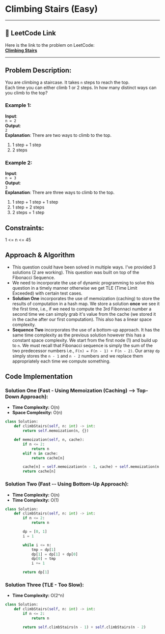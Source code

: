 # Climbing Stairs (Easy)

---

## 🔗 LeetCode Link

Here is the link to the problem on LeetCode:  
[**Climbing Stairs**](https://leetcode.com/problems/climbing-stairs/description/)

---

## Problem Description:

You are climbing a staircase. It takes `n` steps to reach the top.  
Each time you can either climb 1 or 2 steps. In how many distinct ways can you climb to the top?

### **Example 1**:

**Input**:  
`n = 2`  
**Output**:  
`2`  
**Explanation**: There are two ways to climb to the top.

1. 1 step + 1 step
2. 2 steps

### **Example 2**:

**Input**:  
`n = 3`  
**Output**:  
`3`  
**Explanation**: There are three ways to climb to the top.

1. 1 step + 1 step + 1 step
2. 1 step + 2 steps
3. 2 steps + 1 step

## Constraints:

1 <= n <= 45

## Approach & Algorithm

- This question could have been solved in multiple ways. I've provided 3 solutions (2 are working). This question was built on top of the Fibonacci Sequence.
- We need to incorporate the use of dynamic programming to solve this question in a timely manner otherwise we get TLE (Time Limit Exceeded) with certain test cases.
- **Solution One** incorporates the use of memoization (caching) to store the results of computation in a hash map. We store a solution **once** we see it the first time, i.e., if we need to compute the 3rd Fibonnaci number a second time we can simply grab it's value from the cache (we stored it in the cache after our first computation). This also has a linear space complexity.
- **Sequence Two** incorporates the use of a bottom-up approach. It has the same time complexity as the previous solution however this has a constant space complexity. We start from the first node (1) and build up to `n`. We must recall that Fibonacci sequence is simply the sum of the two predecessor numbers i.e., `F(n) = F(n - 1) + F(n - 2)`. Our array `dp` simply stores the `n - 1` and `n - 2` numbers and we replace them appropriately each time we compute something.

## Code Implementation

### Solution One (Fast - Using Memoization (Caching) --> Top-Down Approach):

- **Time Complexity:** O(n)
- **Space Complexity:** O(n)

```python
class Solution:
    def climbStairs(self, n: int) -> int:
        return self.memoization(n, {})

    def memoization(self, n, cache):
        if n <= 2:
            return n
        elif n in cache:
            return cache[n]

        cache[n] = self.memoization(n - 1, cache) + self.memoization(n - 2, cache)
        return cache[n]
```

### Solution Two (Fast -- Using Bottom-Up Approach):

- **Time Complexity:** O(n)
- **Time Complexity:** O(1)

```python
class Solution:
    def climbStairs(self, n: int) -> int:
        if n <= 2:
            return n

        dp = [0, 1]
        i = 1

        while i <= n:
            tmp = dp[1]
            dp[1] = dp[1] + dp[0]
            dp[0] = tmp
            i += 1

        return dp[1]
```

### Solution Three (TLE - Too Slow):

- **Time Complexity:** O(2^n)

```python
class Solution:
    def climbStairs(self, n: int) -> int:
        if n <= 2:
            return n

        return self.climbStairs(n - 1) + self.climbStairs(n - 2)
```
